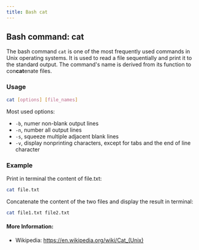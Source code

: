 ```yaml
---
title: Bash cat
---
```


## Bash command: cat

The bash command `cat` is one of the most frequently used commands in Unix operating systems. It is used to read a file sequentially and print it to the standard output.
The command's name is derived from its function to con**cat**enate files.

### Usage

```bash
cat [options] [file_names]
```

Most used options:

* `-b`, numer non-blank output lines
* `-n`, number all output lines
* `-s`, squeeze multiple adjacent blank lines
* `-v`, display nonprinting characters, except for tabs and the end of line character

### Example

Print in terminal the content of file.txt:
```bash
cat file.txt
```

Concatenate the content of the two files and display the result in terminal:
```bash
cat file1.txt file2.txt
```

#### More Information:
* Wikipedia: https://en.wikipedia.org/wiki/Cat_(Unix)
